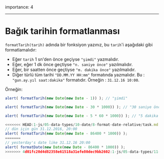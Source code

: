 importance: 4

---

# Bağık tarihin formatlanması

`formatTarih(tarih)` adında bir fonksiyon yazınız, bu `tarih`'i aşağıdaki gibi formatlamalıdır:

- Eğer `tarih` 1 sn'den önce geçiyse `"şimdi"` yazmalıdır.
- Eğer, eğer 1 dk önce geçtiyse `"n. saniye önce"` yazılmalıdır.
- Eğer, bir saatten önce geçtiyse `"m. dakika önce"` yazılmalıdır.
- Diğer türlü tüm tarihi `"DD.MM.YY HH:mm"` formatında yazmalıdır. Bu : `"gun.ay.yıl saat:dakika"` formatıdır. Örneğin : `31.12.16 10:00`.

Örneğin:

```js
alert( formatTarih(new Date(new Date - 1)) ); // "şimdi"

alert( formatTarih(new Date(new Date - 30 * 1000)) ); // "30 saniye önce"

alert( formatTarih(new Date(new Date - 5 * 60 * 1000)) ); // "5 dakika önce"

<<<<<<< HEAD:1-js/05-data-types/10-date/8-format-date-relative/task.md
// dün için gün 31.12.2016, 20:00
alert( formatTarih(new Date(new Date - 86400 * 1000)) );
=======
// yesterday's date like 31.12.16 20:00
alert( formatDate(new Date(new Date - 86400 * 1000)) );
>>>>>>> 4d01fc20d4d82358e61518a31efe80dec9bb2602:1-js/05-data-types/11-date/8-format-date-relative/task.md
```

